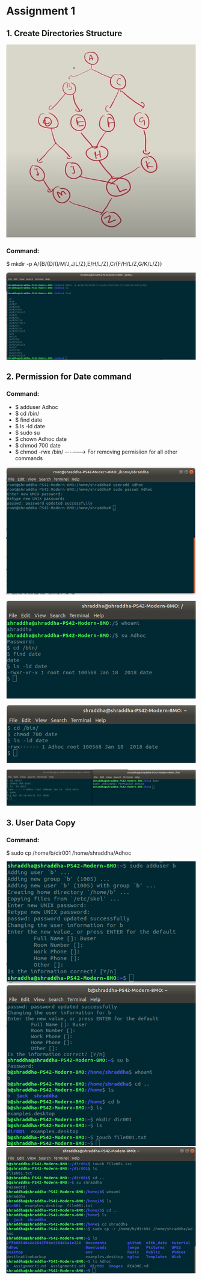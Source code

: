 # Assignment 1

## 1. Create Directories Structure

![Structure](Images/One1.png)

### Command:

$ mkdir -p A/{B/{D/{I/M/J,J/L/Z},E/H/L/Z},C/{F/H/L/Z,G/K/L/Z}}

![Output](Images/One.png)



## 2. Permission for Date command

### Command:

* $ adduser Adhoc
* $ cd /bin/
* $ find date
* $ ls -ld date
* $ sudo su
* $ chown Adhoc date
* $ chmod 700 date
* $ chmod -rwx /bin/ ------> For removing permisiion for all other commands

![Output](Images/Two1.png)

![Output](Images/Two2.png)

![Output](Images/Two3.png)

![Output](Images/Two4.png)


## 3. User Data Copy

### Command:

$ sudo cp /home/b/dir001 /home/shraddha/Adhoc

![Output](Images/Three1.png)
![Output](Images/Three2.png)
![Output](Images/Three3.png)
